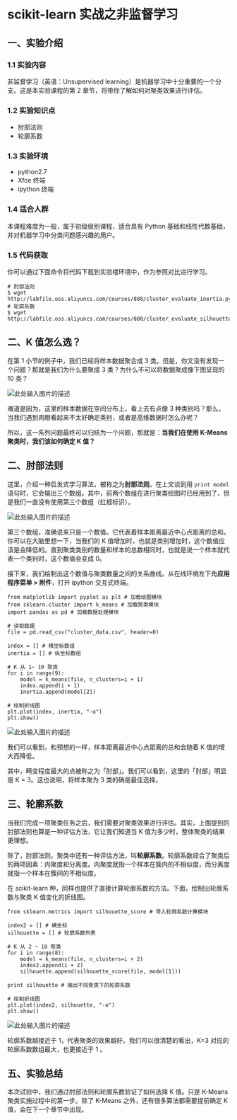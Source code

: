 # scikit-learn 实战之非监督学习

## 一、实验介绍

### 1.1 实验内容

非监督学习（英语：Unsupervised learning）是机器学习中十分重要的一个分支。这是本实验课程的第 2 章节，将带你了解如何对聚类效果进行评估。

### 1.2 实验知识点

- 肘部法则
- 轮廓系数

### 1.3 实验环境

- python2.7
- Xfce 终端
- ipython 终端

### 1.4 适合人群

本课程难度为一般，属于初级级别课程，适合具有 Python 基础和线性代数基础，并对机器学习中分类问题感兴趣的用户。

### 1.5 代码获取

你可以通过下面命令将代码下载到实验楼环境中，作为参照对比进行学习。

```
# 肘部法则
$ wget http://labfile.oss.aliyuncs.com/courses/880/cluster_evaluate_inertia.py
# 轮廓系数
$ wget http://labfile.oss.aliyuncs.com/courses/880/cluster_evaluate_silhouette.py

```

## 二、K 值怎么选？

在第 1 小节的例子中，我们已经将样本数据聚合成 3 类。但是，你又没有发现一个问题？那就是我们为什么要聚成 3 类？为什么不可以将数据聚成像下图呈现的 10 类？

![此处输入图片的描述](https://dn-anything-about-doc.qbox.me/document-uid214893labid3188timestamp1499750773721.png/wm)

难道是因为，这里的样本数据在空间分布上，看上去有点像 3 种类别吗？那么，当我们遇到肉眼看起来不太好确定类别，或者是高维数据时怎么办呢？

所以，这一系列问题最终可以归结为一个问题，那就是：**当我们在使用 K-Means 聚类时，我们该如何确定 K 值？**

## 二、肘部法则

这里，介绍一种启发式学习算法，被称之为**肘部法则**。在上文谈到用 `print model` 语句时，它会输出三个数组。其中，前两个数组在进行聚类绘图时已经用到了，但是我们一直没有使用第三个数组（红框标识）。

![此处输入图片的描述](https://dn-anything-about-doc.qbox.me/document-uid214893labid3189timestamp1500012840488.png/wm)

第三个数组，准确说来只是一个数值。它代表着样本距离最近中心点距离的总和。你可以在大脑里想一下，当我们的 K 值增加时，也就是类别增加时，这个数值应该是会降低的。直到聚类类别的数量和样本的总数相同时，也就是说一个样本就代表一个类别时，这个数值会变成 0。

接下来，我们绘制出这个数值与聚类数量之间的关系曲线。从在线环境左下角**应用程序菜单 > 附件**，打开 ipython 交互式终端。

```
from matplotlib import pyplot as plt # 加载绘图模块
from sklearn.cluster import k_means # 加载聚类模块
import pandas as pd # 加载数据处理模块

# 读取数据
file = pd.read_csv("cluster_data.csv", header=0)

index = [] # 横坐标数组
inertia = [] # 纵坐标数组

# K 从 1~ 10 聚类
for i in range(9):
    model = k_means(file, n_clusters=i + 1)
    index.append(i + 1)
    inertia.append(model[2])

# 绘制折线图
plt.plot(index, inertia, "-o")
plt.show()

```

![此处输入图片的描述](https://dn-anything-about-doc.qbox.me/document-uid214893labid3188timestamp1499751853879.png/wm)

我们可以看到，和预想的一样，样本距离最近中心点距离的总和会随着 K 值的增大而降低。

其中，畸变程度最大的点被称之为「肘部」。我们可以看到，这里的「肘部」明显是 K = 3。这也说明，将样本聚为 3 类的确是最佳选择。

## 三、轮廓系数

当我们完成一项聚类任务之后，我们需要对聚类效果进行评估。其实，上面提到的肘部法则也算是一种评估方法，它让我们知道当 K 值为多少时，整体聚类的结果更理想。

除了，肘部法则。聚类中还有一种评估方法，叫**轮廓系数**。轮廓系数综合了聚类后的两项因素：内聚度和分离度。内聚度就指一个样本在簇内的不相似度，而分离度就指一个样本在簇间的不相似度。

在 scikit-learn 种，同样也提供了直接计算轮廓系数的方法。下面，绘制出轮廓系数与聚类 K 值变化的折线图。

```
from sklearn.metrics import silhouette_score # 导入轮廓系数计算模块

index2 = [] # 横坐标
silhouette = [] # 轮廓系数列表

# K 从 2 ~ 10 聚类
for i in range(8):
    model = k_means(file, n_clusters=i + 2)
    index2.append(i + 2)
    silhouette.append(silhouette_score(file, model[1]))

print silhouette # 输出不同聚类下的轮廓系数

# 绘制折线图
plt.plot(index2, silhouette, "-o")
plt.show()

```

![此处输入图片的描述](https://dn-anything-about-doc.qbox.me/document-uid214893labid3188timestamp1499756982469.png/wm)

轮廓系数越接近于 1，代表聚类的效果越好。我们可以很清楚的看出，K=3 对应的轮廓系数数组最大，也更接近于 1 。

## 五、实验总结

本次试验中，我们通过肘部法则和轮廓系数验证了如何选择 K 值。只是 K-Means 聚类实施过程中的第一步。除了 K-Means 之外，还有很多算法都需要提前确定 K 值，会在下一个章节中出现。